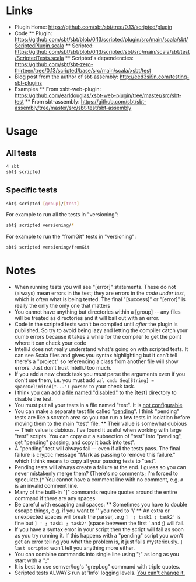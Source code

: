 # Links

* Plugin Home: https://github.com/sbt/sbt/tree/0.13/scripted/plugin
* Code
** Plugin: https://github.com/sbt/sbt/blob/0.13/scripted/plugin/src/main/scala/sbt/ScriptedPlugin.scala
** Scripted: https://github.com/sbt/sbt/blob/0.13/scripted/sbt/src/main/scala/sbt/test/ScriptedTests.scala
** Scripted's dependencies: https://github.com/sbt/sbt-zero-thirteen/tree/0.13/scripted/base/src/main/scala/xsbt/test
* Blog post from the author of sbt-assembly: http://eed3si9n.com/testing-sbt-plugins
* Examples
** From xsbt-web-plugin: https://github.com/earldouglas/xsbt-web-plugin/tree/master/src/sbt-test
** From sbt-assembly: https://github.com/sbt/sbt-assembly/tree/master/src/sbt-test/sbt-assembly

# Usage

## All tests

```bash
4 sbt
sbt$ scripted
```

## Specific tests

```bash
sbt$ scripted [group]/[test]
```

For example to run all the tests in "versioning":

```bash
sbt$ scripted versioning/*
```

For example to run the "fromGit" tests in "versioning":

```bash
sbt$ scripted versioning/fromGit
```

# Notes

* When running tests you will see "[error]" statements. These do not (always) mean errors in the test; they are errors
 in the *code under test*, which is often what is being tested. The final "[success]" or "[error]" is really the only
 the only one that matters
* You cannot have anything but directories within a [group] -- any files will be treated as directories and it will
 bail out with an error.
* Code in the scripted tests won't be compiled until *after* the plugin is published. So try to avoid being lazy and
 letting the compiler catch your dumb errors because it takes a while for the compiler to get the point where it can
 check your code
* IntelliJ does not really understand what's going on with scripted tests. It can see Scala files and gives you syntax
 highlighting but it can't tell there's a "project" so referencing a class from another file will show errors. Just
 don't trust IntelliJ too much.
* If you add a new check task you *must* parse the arguments even if you don't use them, i.e. you must add
```val cmd: Seq[String] = spaceDelimited("...").parsed``` to your check task.
* I think you can add a [file named "disabled"](https://github.com/sbt/sbt/blob/1.0.x/scripted/sbt/src/main/scala/sbt/test/ScriptedTests.scala#L40)
 to the [test] directory to disable the test.
* You must put all your tests in a file named "test". It is [not configurable](https://github.com/sbt/sbt/blob/0.13/scripted/sbt/src/main/scala/sbt/test/ScriptedTests.scala#L19)
* You can make a separate test file called "[pending](https://github.com/sbt/sbt/blob/0.13/scripted/sbt/src/main/scala/sbt/test/ScriptedTests.scala#L20)".
 I think "pending" tests are like a scratch area so you can run a few tests in isolation before moving them to the main
 "test" file.
 ** Their value is somewhat dubious -- Their value is dubious. I've found it useful when working with large
 "test" scripts. You can copy out a subsection of "test" into "pending", get "pending" passing, and copy it back into
 test".
* A "pending" test will always fail -- even if all the tests pass. The final failure is cryptic message "Mark as
 passing to remove this failure." which I think means to copy all your passing tests to "test".
* Pending tests will always create a failure at the end. I guess so you can never mistakenly merge them? (There's no
 comments; I'm forced to speculate.)* You cannot have a comment line with no comment, e.g. ```# ``` is an invalid comment line.
* Many of the built-in "]" commands require quotes around the entire command if there are any spaces
* Be careful with escaping and spaces:
** Sometimes you have to double escape things, e.g. if you want to '\' you need to '\\'
** An extra or unexpected spaces will break the parser, .e.g ```] '; task1 ; task2'``` is fine but
```] ' ; task1 ; task2'``` (space between the first ' and ;) will fail.
* If you have a syntax error in your script then the script will fail as soon as you try running it. If this happens
  with a "pending" script you won't get an error telling you what the problem is, it just fails mysteriously. ```] last
  scripted``` won't tell you anything more either.
* You can combine commands into single line using ";" as long as you start with a ";"
* It is best to use semver/log's "grepLog" command with triple quotes.
* Scripted tests ALWAYS run at 'Info' logging levels. [You can't change it.](https://github.com/sbt/sbt-zero-thirteen/blob/0.13/util/log/src/main/scala/sbt/BasicLogger.scala#L9)
